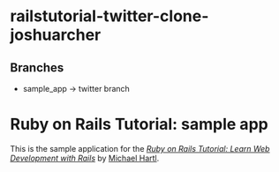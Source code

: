 # railstutorial-twitter-clone-joshuarcher

## Branches
  * sample_app -> twitter branch



# Ruby on Rails Tutorial: sample app

This is the sample application for the
[*Ruby on Rails Tutorial:
Learn Web Development with Rails*](http://www.railstutorial.org/)
by [Michael Hartl](http://www.michaelhartl.com/).
